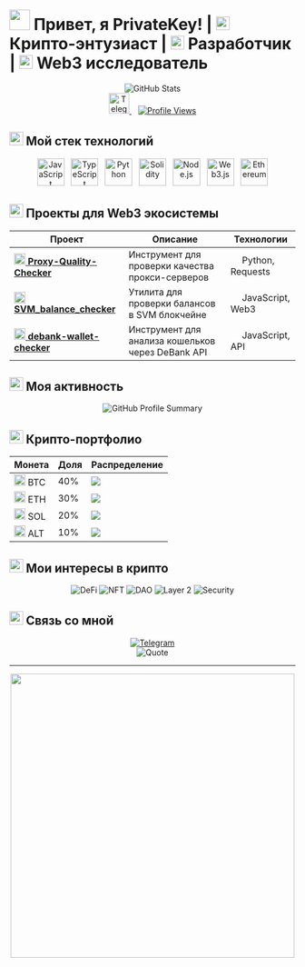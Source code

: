 # <img src="https://media.giphy.com/media/v1.Y2lkPTc5MGI3NjExM2ZhYTRlMTUyZjVjYzJiYjQ1YWRjMjYyZDZmNjFiMmUyYzBmZDZkZCZlcD12MV9pbnRlcm5hbF9naWZzX2dpZklkJmN0PWc/LnQjpWaOBJxHB0fiyt/giphy.gif" width="36"> Привет, я PrivateKey! | <img src="https://cdn.simpleicons.org/bitcoin/F7931A" width="24"> Крипто-энтузиаст | <img src="https://cdn.simpleicons.org/visualstudiocode/007ACC" width="24"> Разработчик | <img src="https://cdn.simpleicons.org/web3dotjs/F16822" width="24"> Web3 исследователь

<div align="center">
  <img src="https://github-readme-stats.vercel.app/api?username=privatekey7&show_icons=true&theme=radical&hide_border=true&bg_color=0D1117&title_color=F0047F&icon_color=F0047F&text_color=FFFFFF" alt="GitHub Stats" />
</div>

<div align="center">
  <a href="https://t.me/privatekey7">
    <img src="https://cdn.simpleicons.org/telegram/26A5E4" width="36" height="36" alt="Telegram"/>
  </a>&nbsp;&nbsp;
  <a href="#">
    <img src="https://komarev.com/ghpvc/?username=privatekey7&style=for-the-badge&color=blueviolet" alt="Profile Views"/>
  </a>
</div>

## <img src="https://cdn.simpleicons.org/codersrank/67A4AC" width="24"> Мой стек технологий

<div align="center">
  <a href="#"><img src="https://cdn.simpleicons.org/javascript/F7DF1E" width="48" height="48" alt="JavaScript" /></a>&nbsp;&nbsp;
  <a href="#"><img src="https://cdn.simpleicons.org/typescript/3178C6" width="48" height="48" alt="TypeScript" /></a>&nbsp;&nbsp;
  <a href="#"><img src="https://cdn.simpleicons.org/python/3776AB" width="48" height="48" alt="Python" /></a>&nbsp;&nbsp;
  <a href="#"><img src="https://cdn.simpleicons.org/solidity/363636" width="48" height="48" alt="Solidity" /></a>&nbsp;&nbsp;
  <a href="#"><img src="https://cdn.simpleicons.org/nodedotjs/339933" width="48" height="48" alt="Node.js" /></a>&nbsp;&nbsp;
  <a href="#"><img src="https://cdn.simpleicons.org/web3dotjs/F16822" width="48" height="48" alt="Web3.js" /></a>&nbsp;&nbsp;
  <a href="#"><img src="https://cdn.simpleicons.org/ethereum/3C3C3D" width="48" height="48" alt="Ethereum" /></a>
</div>

## <img src="https://cdn.simpleicons.org/githubactions/2088FF" width="24"> Проекты для Web3 экосистемы

<div align="center">

| Проект | Описание | Технологии |
| ------ | -------- | ---------- |
| [<img src="https://cdn.simpleicons.org/proxycheck/1F8ACB" width="20"/> **Proxy-Quality-Checker**](https://github.com/privatekey7/Proxy-Quality-Checker) | Инструмент для проверки качества прокси-серверов | <img src="https://cdn.simpleicons.org/python/3776AB" width="16"/> Python, Requests |
| [<img src="https://cdn.simpleicons.org/solana/9945FF" width="20"/> **SVM_balance_checker**](https://github.com/privatekey7/SVM_balance_checker) | Утилита для проверки балансов в SVM блокчейне | <img src="https://cdn.simpleicons.org/javascript/F7DF1E" width="16"/> JavaScript, Web3 |
| [<img src="https://cdn.simpleicons.org/ethereum/3C3C3D" width="20"/> **debank-wallet-checker**](https://github.com/privatekey7/debank-wallet-checker) | Инструмент для анализа кошельков через DeBank API | <img src="https://cdn.simpleicons.org/javascript/F7DF1E" width="16"/> JavaScript, API |

</div>

## <img src="https://cdn.simpleicons.org/githubactions/2088FF" width="24"> Моя активность

<div align="center">
  <img src="https://github-profile-summary-cards.vercel.app/api/cards/profile-details?username=privatekey7&theme=radical" alt="GitHub Profile Summary" />
</div>

## <img src="https://cdn.simpleicons.org/bitcoin/F7931A" width="24"> Крипто-портфолио

<div align="center">

| Монета | Доля | Распределение |
| ------ | ---- | ------------- |
| <img src="https://cdn.simpleicons.org/bitcoin/F7931A" width="20"/> BTC | 40% | <img src="https://progress-bar.dev/40?width=200&color=F7931A"> |
| <img src="https://cdn.simpleicons.org/ethereum/3C3C3D" width="20"/> ETH | 30% | <img src="https://progress-bar.dev/30?width=200&color=3C3C3D"> |
| <img src="https://cdn.simpleicons.org/solana/9945FF" width="20"/> SOL | 20% | <img src="https://progress-bar.dev/20?width=200&color=9945FF"> |
| <img src="https://cdn.simpleicons.org/dogecoin/C2A633" width="20"/> ALT | 10% | <img src="https://progress-bar.dev/10?width=200&color=C2A633"> |

</div>

## <img src="https://cdn.simpleicons.org/thealgorithms/00BCB4" width="24"> Мои интересы в крипто

<div align="center">
  <img src="https://img.shields.io/badge/DeFi_протоколы-F0047F?style=for-the-badge&logo=ethereum&logoColor=white" alt="DeFi" />
  <img src="https://img.shields.io/badge/NFT_коллекции-6364FF?style=for-the-badge&logo=ethereum&logoColor=white" alt="NFT" />
  <img src="https://img.shields.io/badge/DAO_управление-F0047F?style=for-the-badge&logo=ethereum&logoColor=white" alt="DAO" />
  <img src="https://img.shields.io/badge/Layer_2_решения-6364FF?style=for-the-badge&logo=ethereum&logoColor=white" alt="Layer 2" />
  <img src="https://img.shields.io/badge/Безопасность_смарт_контрактов-F0047F?style=for-the-badge&logo=ethereum&logoColor=white" alt="Security" />
</div>

## <img src="https://cdn.simpleicons.org/telegram/26A5E4" width="24"> Связь со мной

<div align="center">
  <a href="https://t.me/privatekey7">
    <img src="https://img.shields.io/badge/Telegram-26A5E4?style=for-the-badge&logo=telegram&logoColor=white" alt="Telegram"/>
  </a>
</div>

<div align="center">
  <img src="https://quotes-github-readme.vercel.app/api?type=horizontal&theme=radical&quote=Не%20доверяй%20—%20проверяй.%20Блокчейн%20меняет%20мир%20к%20лучшему!" alt="Quote" />
</div>

---

<div align="center">
  <img src="https://media.giphy.com/media/v1.Y2lkPTc5MGI3NjExODkzYzFjMTJiZjhjMDFiMTI1NmU2OWQ2NTU3MzRiOTEzNTFjNjU2ZiZlcD12MV9pbnRlcm5hbF9naWZzX2dpZklkJmN0PWc/dWesBcTLavkZuG35MI/giphy.gif" width="500" />
</div>